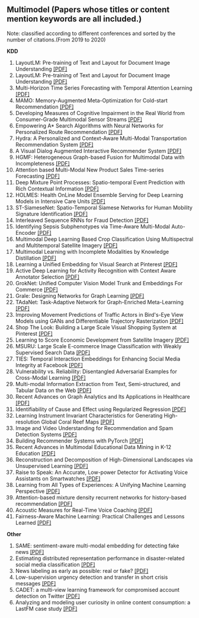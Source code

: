 ## Multimodel (Papers whose titles or content mention keywords are all included.)
Note: classified according to different conferences and sorted by the number of citations.(From 2019 to 2020)

__KDD__
1. LayoutLM: Pre-training of Text and Layout for Document Image Understanding [[PDF]](https://dl.acm.org/doi/pdf/10.1145/3394486.3403172)
2. LayoutLM: Pre-training of Text and Layout for Document Image Understanding [[PDF]](https://dl.acm.org/doi/pdf/10.1145/3394486.3403172)
3. Multi-Horizon Time Series Forecasting with Temporal Attention Learning [[PDF]](https://dl.acm.org/doi/pdf/10.1145/3292500.3330662)
4. MAMO: Memory-Augmented Meta-Optimization for Cold-start Recommendation [[PDF]](https://dl.acm.org/doi/pdf/10.1145/3394486.3403113)
5. Developing Measures of Cognitive Impairment in the Real World from Consumer-Grade Multimodal Sensor Streams [[PDF]](https://dl.acm.org/doi/pdf/10.1145/3292500.3330690)
6. Empowering A* Search Algorithms with Neural Networks for Personalized Route Recommendation [[PDF]](https://dl.acm.org/doi/pdf/10.1145/3292500.3330824)
7. Hydra: A Personalized and Context-Aware Multi-Modal Transportation Recommendation System [[PDF]](https://dl.acm.org/doi/pdf/10.1145/3292500.3330660)
8. A Visual Dialog Augmented Interactive Recommender System [[PDF]](https://dl.acm.org/doi/pdf/10.1145/3292500.3330991)
9. HGMF: Heterogeneous Graph-based Fusion for Multimodal Data with Incompleteness [[PDF]](https://dl.acm.org/doi/pdf/10.1145/3394486.3403182)
10. Attention based Multi-Modal New Product Sales Time-series Forecasting [[PDF]](https://dl.acm.org/doi/pdf/10.1145/3394486.3403362)
11. Deep Mixture Point Processes: Spatio-temporal Event Prediction with Rich Contextual Information [[PDF]](https://dl.acm.org/doi/pdf/10.1145/3292500.3330937)
12. HOLMES: Health OnLine Model Ensemble Serving for Deep Learning Models in Intensive Care Units [[PDF]](https://dl.acm.org/doi/pdf/10.1145/3394486.3403212)
13. ST-SiameseNet: Spatio-Temporal Siamese Networks for Human Mobility Signature Identification [[PDF]](https://dl.acm.org/doi/pdf/10.1145/3394486.3403183)
14. Interleaved Sequence RNNs for Fraud Detection [[PDF]](https://dl.acm.org/doi/pdf/10.1145/3394486.3403361)
15. Identifying Sepsis Subphenotypes via Time-Aware Multi-Modal Auto-Encoder [[PDF]](https://dl.acm.org/doi/pdf/10.1145/3394486.3403129)
16. Multimodal Deep Learning Based Crop Classification Using Multispectral and Multitemporal Satellite Imagery [[PDF]](https://dl.acm.org/doi/pdf/10.1145/3394486.3403375)
17. Multimodal Learning with Incomplete Modalities by Knowledge Distillation [[PDF]](https://dl.acm.org/doi/pdf/10.1145/3394486.3403234)
18. Learning a Unified Embedding for Visual Search at Pinterest [[PDF]](https://dl.acm.org/doi/pdf/10.1145/3292500.3330739)
19. Active Deep Learning for Activity Recognition with Context Aware Annotator Selection [[PDF]](https://dl.acm.org/doi/pdf/10.1145/3292500.3330688)
20. GrokNet: Unified Computer Vision Model Trunk and Embeddings For Commerce [[PDF]](https://dl.acm.org/doi/pdf/10.1145/3394486.3403311)
21. Grale: Designing Networks for Graph Learning [[PDF]](https://dl.acm.org/doi/pdf/10.1145/3394486.3403302)
22. TAdaNet: Task-Adaptive Network for Graph-Enriched Meta-Learning [[PDF]](https://dl.acm.org/doi/pdf/10.1145/3394486.3403230)
23. Improving Movement Predictions of Traffic Actors in Bird's-Eye View Models using GANs and Differentiable Trajectory Rasterization [[PDF]](https://dl.acm.org/doi/pdf/10.1145/3394486.3403283)
24. Shop The Look: Building a Large Scale Visual Shopping System at Pinterest [[PDF]](https://dl.acm.org/doi/pdf/10.1145/3394486.3403372)
25. Learning to Score Economic Development from Satellite Imagery [[PDF]](https://dl.acm.org/doi/pdf/10.1145/3394486.3403347)
26. MSURU: Large Scale E-commerce Image Classification with Weakly Supervised Search Data [[PDF]](https://dl.acm.org/doi/pdf/10.1145/3292500.3330696)
27. TIES: Temporal Interaction Embeddings for Enhancing Social Media Integrity at Facebook [[PDF]](https://dl.acm.org/doi/pdf/10.1145/3394486.3403364)
28. Vulnerability vs. Reliability: Disentangled Adversarial Examples for Cross-Modal Learning [[PDF]](https://dl.acm.org/doi/pdf/10.1145/3394486.3403084)
29. Multi-modal Information Extraction from Text, Semi-structured, and Tabular Data on the Web [[PDF]](https://dl.acm.org/doi/pdf/10.1145/3394486.3406468)
30. Recent Advances on Graph Analytics and Its Applications in Healthcare [[PDF]](https://dl.acm.org/doi/pdf/10.1145/3394486.3406469)
31. Identifiability of Cause and Effect using Regularized Regression [[PDF]](https://dl.acm.org/doi/pdf/10.1145/3292500.3330854)
32. Learning Instrument Invariant Characteristics for Generating High-resolution Global Coral Reef Maps [[PDF]](https://dl.acm.org/doi/pdf/10.1145/3394486.3403312)
33. Image and Video Understanding for Recommendation and Spam Detection Systems [[PDF]](https://dl.acm.org/doi/pdf/10.1145/3394486.3406485)
34. Building Recommender Systems with PyTorch [[PDF]](https://dl.acm.org/doi/pdf/10.1145/3394486.3406714)
35. Recent Advances in Multimodal Educational Data Mining in K-12 Education [[PDF]](https://dl.acm.org/doi/pdf/10.1145/3394486.3406471)
36. Reconstruction and Decomposition of High-Dimensional Landscapes via Unsupervised Learning [[PDF]](https://dl.acm.org/doi/pdf/10.1145/3394486.3403300)
37. Raise to Speak: An Accurate, Low-power Detector for Activating Voice Assistants on Smartwatches [[PDF]](https://dl.acm.org/doi/pdf/10.1145/3292500.3330761)
38. Learning from All Types of Experiences: A Unifying Machine Learning Perspective [[PDF]](https://dl.acm.org/doi/pdf/10.1145/3394486.3406462)
39. Attention-based mixture density recurrent networks for history-based recommendation [[PDF]](https://dl.acm.org/doi/pdf/10.1145/3326937.3341254)
40. Acoustic Measures for Real-Time Voice Coaching [[PDF]](https://dl.acm.org/doi/pdf/10.1145/3394486.3403326)
41. Fairness-Aware Machine Learning: Practical Challenges and Lessons Learned [[PDF]](https://dl.acm.org/doi/pdf/10.1145/3292500.3332280)
 

__Other__
1. SAME: sentiment-aware multi-modal embedding for detecting fake news [[PDF]](https://dl.acm.org/doi/pdf/10.1145/3341161.3342894)
2. Estimating distributed representation performance in disaster-related social media classification [[PDF]](https://dl.acm.org/doi/pdf/10.1145/3341161.3343680)
3. News labeling as early as possible: real or fake? [[PDF]](https://dl.acm.org/doi/pdf/10.1145/3341161.3342957)
4. Low-supervision urgency detection and transfer in short crisis messages [[PDF]](https://dl.acm.org/doi/pdf/10.1145/3341161.3342936)
5. CADET: a multi-view learning framework for compromised account detection on Twitter [[PDF]](https://dl.acm.org/doi/pdf/10.5555/3382225.3382325)
6. Analyzing and modeling user curiosity in online content consumption: a LastFM case study [[PDF]](https://dl.acm.org/doi/pdf/10.1145/3341161.3342917)
